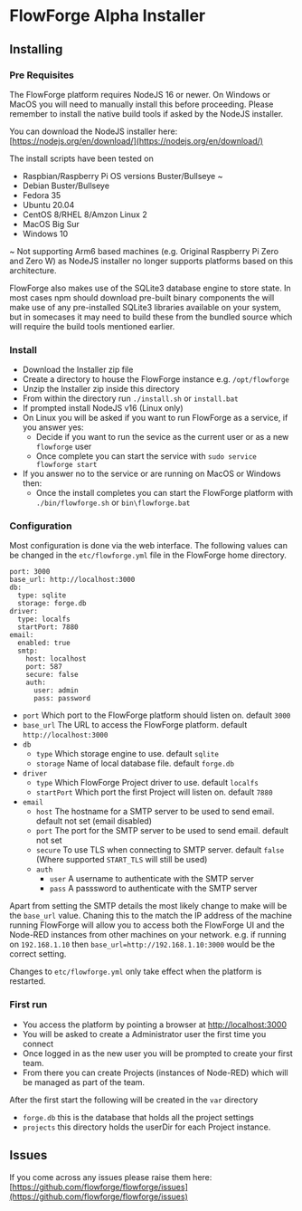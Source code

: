 # FlowForge Alpha Installer

## Installing

### Pre Requisites

The FlowForge platform requires NodeJS 16 or newer. On Windows or MacOS you will need to manually install this before proceeding. Please remember to install the native build tools if asked by the NodeJS installer.

You can download the NodeJS installer here: [https://nodejs.org/en/download/](https://nodejs.org/en/download/)

The install scripts have been tested on

 - Raspbian/Raspberry Pi OS versions Buster/Bullseye ~
 - Debian Buster/Bullseye
 - Fedora 35
 - Ubuntu 20.04
 - CentOS 8/RHEL 8/Amzon Linux 2
 - MacOS Big Sur
 - Windows 10

 ~ Not supporting Arm6 based machines (e.g. Original Raspberry Pi Zero and Zero W) as NodeJS installer no longer supports platforms based on this architecture. 

FlowForge also makes use of the SQLite3 database engine to store state. In most cases npm should download pre-built binary components the will make use of any pre-installed SQLite3 libraries available on your system, but in somecases it may need to build these from the bundled source which will require the build tools mentioned earlier.

### Install

 - Download the Installer zip file
 - Create a directory to house the FlowForge instance e.g. `/opt/flowforge`
 - Unzip the Installer zip inside this directory
 - From within the directory run `./install.sh` or `install.bat` 
 - If prompted install NodeJS v16 (Linux only)
 - On Linux you will be asked if you want to run FlowForge as a service, if you answer yes:
   - Decide if you want to run the sevice as the current user or as a new `flowforge` user
   - Once complete you can start the service with `sudo service flowforge start`
 - If you answer no to the service or are running on MacOS or Windows then:
   - Once the install completes you can start the FlowForge platform with `./bin/flowforge.sh` or `bin\flowforge.bat`

### Configuration

Most configuration is done via the web interface. The following values can be changed in the `etc/flowforge.yml` file in the FlowForge home directory.

```
port: 3000
base_url: http://localhost:3000
db:
  type: sqlite
  storage: forge.db
driver:
  type: localfs
  startPort: 7880
email:
  enabled: true
  smtp:
    host: localhost
    port: 587
    secure: false
    auth:
      user: admin
      pass: password
```

- `port` Which port to the FlowForge platform should listen on. default `3000`
- `base_url` The URL to access the FlowForge platform. default `http://localhost:3000`
- `db`
  - `type` Which storage engine to use. default `sqlite`
  - `storage` Name of local database file. default `forge.db`
- `driver`
  - `type` Which FlowForge Project driver to use. default `localfs`
  - `startPort` Which port the first Project will listen on. default `7880`
- `email`
  - `host` The hostname for a SMTP server to be used to send email. default not set (email disabled)
  - `port` The port for the SMTP server to be used to send email. default not set
  - `secure` To use TLS when connecting to SMTP server. default `false` (Where supported `START_TLS` will still be used)
  - `auth`
    - `user` A username to authenticate with the SMTP server
    - `pass` A passsword to authenticate with the SMTP server

Apart from setting the SMTP details the most likely change to make will be the `base_url` value. Chaning this to the match the IP address of the machine running FlowForge will allow you to access both the FlowForge UI and the Node-RED instances from other machines on your network. e.g. if running on `192.168.1.10` then `base_url=http://192.168.1.10:3000` would be the correct setting.

Changes to `etc/flowforge.yml` only take effect when the platform is restarted.

### First run

 - You access the platform by pointing a browser at [http://localhost:3000](http://localhost:3000)
 - You will be asked to create a Administrator user the first time you connect
 - Once logged in as the new user you will be prompted to create your first team.
 - From there you can create Projects (instances of Node-RED) which will be managed as part of the team.

 After the first start the following will be created in the `var` directory

  - `forge.db` this is the database that holds all the project settings
  - `projects` this directory holds the userDir for each Project instance.


## Issues

If you come across any issues please raise them here: [https://github.com/flowforge/flowforge/issues](https://github.com/flowforge/flowforge/issues)
